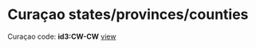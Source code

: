 # Curaçao states/provinces/counties
Curaçao     code: **id3:CW-CW**     [view](../export/geojson/medium/id3/cw/cw.geojson)     

